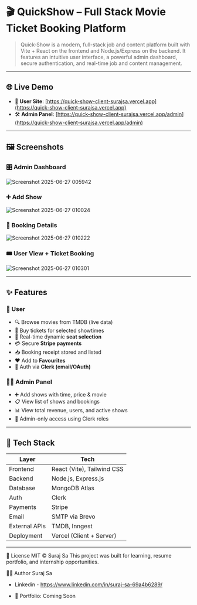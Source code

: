 # 🎬 QuickShow – Full Stack Movie Ticket Booking Platform

> Quick‑Show is a modern, full-stack job and content platform built with Vite + React on the frontend and Node.js/Express on the backend. It features an intuitive user interface, a powerful admin dashboard, secure authentication, and real-time job and content management.

---

## 🌐 Live Demo

- 👤 **User Site**: [https://quick-show-client-surajsa.vercel.app](https://quick-show-client-surajsa.vercel.app)
- 🛠️ **Admin Panel**: [https://quick-show-client-surajsa.vercel.app/admin](https://quick-show-client-surajsa.vercel.app/admin)

---

## 🖼️ Screenshots

### 🎛 Admin Dashboard
![Screenshot 2025-06-27 005942](https://github.com/user-attachments/assets/a8133ed9-9d0b-496d-be5e-79f8f5d00209)

### ➕ Add Show
![Screenshot 2025-06-27 010024](https://github.com/user-attachments/assets/bb2fd836-62f3-453f-b722-3947397fb423)

### 📑 Booking Details
![Screenshot 2025-06-27 010222](https://github.com/user-attachments/assets/334b5124-d0d8-4044-9b31-a810b31ace34)


### 🎟 User View + Ticket Booking
![Screenshot 2025-06-27 010301](https://github.com/user-attachments/assets/08d51e67-c041-4676-8557-557c42d041bf)


---

## ✨ Features

### 👥 User
- 🔍 Browse movies from TMDB (live data)
- 🎫 Buy tickets for selected showtimes
- 🎯 Real-time dynamic **seat selection**
- 💳 Secure **Stripe payments**
- 📥 Booking receipt stored and listed
- ❤️ Add to **Favourites**
- 🔐 Auth via **Clerk (email/OAuth)**

### 🧑‍💼 Admin Panel
- ➕ Add shows with time, price & movie
- 📋 View list of shows and bookings
- 📊 View total revenue, users, and active shows
- 🔐 Admin-only access using Clerk roles

---

## 🧰 Tech Stack

| Layer     | Tech                                   |
|-----------|----------------------------------------|
| Frontend  | React (Vite), Tailwind CSS             |
| Backend   | Node.js, Express.js                    |
| Database  | MongoDB Atlas                          |
| Auth      | Clerk                                  |
| Payments  | Stripe                                 |
| Email     | SMTP via Brevo                         |
| External APIs | TMDB, Inngest                      |
| Deployment | Vercel (Client + Server)              |

---
📄 License
MIT © Suraj Sa
This project was built for learning, resume portfolio, and internship opportunities.

🙋‍♂️ Author
Suraj Sa

- Linkedin - https://www.linkedin.com/in/suraj-sa-69a4b6289/

- 💼 Portfolio: Coming Soon


